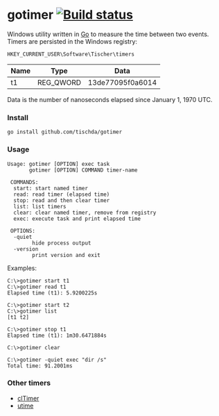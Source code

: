 ﻿# gotimer [![Build status](https://ci.appveyor.com/api/projects/status/ybwsfvbfv5vdteqy?svg=true)](https://ci.appveyor.com/project/tischda/gotimer)

Windows utility written in [Go](https://www.golang.org) to measure the time between two events.
Timers are persisted in the Windows registry:

`HKEY_CURRENT_USER\Software\Tischer\timers`

Name  | Type      | Data
----  | ----      | ----
t1    | REG_QWORD | 13de77095f0a6014

Data is the number of nanoseconds elapsed since January 1, 1970 UTC.

### Install

~~~
go install github.com/tischda/gotimer
~~~

### Usage

~~~
Usage: gotimer [OPTION] exec task
       gotimer [OPTION] COMMAND timer-name

 COMMANDS:
  start: start named timer
  read: read timer (elapsed time)
  stop: read and then clear timer
  list: list timers
  clear: clear named timer, remove from registry
  exec: execute task and print elapsed time

 OPTIONS:
  -quiet
        hide process output
  -version
        print version and exit
~~~

Examples:

~~~
C:\>gotimer start t1
C:\>gotimer read t1
Elapsed time (t1): 5.9200225s

C:\>gotimer start t2
C:\>gotimer list
[t1 t2]

C:\>gotimer stop t1
Elapsed time (t1): 1m30.6471884s

C:\>gotimer clear

C:\>gotimer -quiet exec "dir /s"
Total time: 91.2001ms
~~~

### Other timers

* [clTimer](http://www.cylog.org/tools/cmdline.jsp)
* [utime](http://www.rohitab.com/discuss/topic/38678-unix-time-on-windows/)
